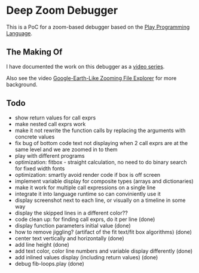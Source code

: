 # Deep Zoom Debugger

This is a PoC for a zoom-based debugger based on the [Play Programming Language](https://github.com/airportyh/play-lang).

## The Making Of

I have documented the work on this debugger as a [video series](https://www.youtube.com/watch?v=kzrWQt__R8Q&list=PLSq9OFrD2Q3Bp9T2SiAAxOF60VSbGAtHn).

Also see the video [Google-Earth-Like Zooming File Explorer](https://www.youtube.com/watch?v=pXQTNxPharY&t) for more background.

## Todo

* show return values for call exprs
* make nested call exprs work
* make it not rewrite the function calls by replacing the arguments with concrete values
* fix bug of bottom code text not displaying when 2 call exprs are at the same level and we are zoomed in to them
* play with different programs
* optimization: fitbox - straight calculation, no need to do binary search for fixed width fonts
* optimization: smartly avoid render code if box is off screen
* implement variable display for composite types (arrays and dictionaries)
* make it work for multiple call expressions on a single line
* integrate it into language runtime so can conviniently use it
* display screenshot next to each line, or visually on a timeline in some way
* display the skipped lines in a different color??
* code clean up: for finding call exprs, do it per line (done)
* display function parameters initial value (done)
* how to remove jiggling? (artifact of the fit text/fit box algorithms) (done)
* center text vertically and horizontally (done)
* add line height (done)
* add text color, color line numbers and variable display differently (done)
* add inlined values display (including return values) (done)
* debug fib-loops.play (done)
